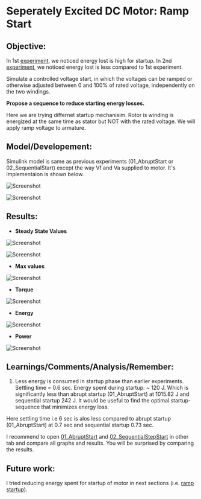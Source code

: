 # Seperately Excited DC Motor: Ramp Start

## Objective: 

In 1st [experiment](https://github.com/VishalDevnale/ControlSystem/tree/master/ElectricMachines/DC_Motors/01_SeperatelyExcitedDCMotor/01_AbruptStart), we noticed energy lost is high for startup.
In 2nd [experiment](https://github.com/VishalDevnale/ControlSystem/tree/master/ElectricMachines/DC_Motors/01_SeperatelyExcitedDCMotor/02_SequentialStepStart), we noticed energy lost is less compared to 1st experiment.

Simulate a controlled voltage start, in which the voltages can be ramped or otherwise adjusted between 0 and 100% of rated voltage, independently on the two windings. 

**Propose a sequence to reduce starting energy losses.**

Here we are trying differnet startup mechanisim. Rotor is winding is energized at the same time as stator but NOT with the rated voltage. We will apply ramp voltage to armature.

## Model/Developement:

Simulink model is same as previous experiments (01_AbruptStart or 02_SequentialStart) except the way Vf and Va supplied to motor. It's implementaion is shown below.  

![Screenshot](08_HowToChangeVaTiming.PNG)

![Screenshot](09_AppliedVoltages.PNG)

## Results:

* **Steady State Values**

![Screenshot](02_SS_Comment.PNG)

![Screenshot](04_Figure1.png)

* **Max values**

![Screenshot](03_Max_Comment.PNG)

* **Torque**

![Screenshot](05_Figure2.png)

* **Energy**

![Screenshot](06_Figure3.png)

* **Power**

![Screenshot](07_Figure4.png)

## Learnings/Comments/Analysis/Remember:
1. Less energy is consumed in startup phase than earlier experiments. Settling time = 0.6 sec. Energy spent during startup: ~ 120 J.
Which is significantly less than abrupt startup (01_AbruptStart) at 1015.82 J and sequential startup 242 J. It would be useful to find the optimal startup-sequence
that minimizes energy loss.

Here settling time i.e 6 sec is alos less compared to abrupt startup (01_AbruptStart) at 0.7 sec and sequential startup 0.73 sec.

I recommend to open [01_AbruptStart](https://github.com/VishalDevnale/ControlSystem/tree/master/ElectricMachines/DC_Motors/01_SeperatelyExcitedDCMotor/01_AbruptStart) and [02_SequentialStepStart](https://github.com/VishalDevnale/ControlSystem/tree/master/ElectricMachines/DC_Motors/01_SeperatelyExcitedDCMotor/02_SequentialStepStart) in other tab and compare all graphs and results. You will be surprised by comparing the results.

## Future work:
I tried reducing energy spent for startup of motor in next sections (i.e. [ramp startup](https://github.com/VishalDevnale/ControlSystem/tree/master/ElectricMachines/DC_Motors/01_SeperatelyExcitedDCMotor/03_RampStart)).
